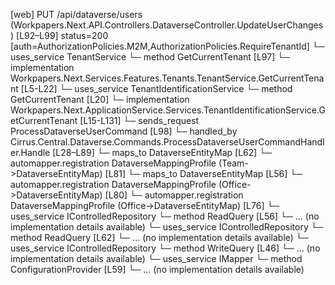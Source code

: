 [web] PUT /api/dataverse/users  (Workpapers.Next.API.Controllers.DataverseController.UpdateUserChanges)  [L92–L99] status=200 [auth=AuthorizationPolicies.M2M,AuthorizationPolicies.RequireTenantId]
  └─ uses_service TenantService
    └─ method GetCurrentTenant [L97]
      └─ implementation Workpapers.Next.Services.Features.Tenants.TenantService.GetCurrentTenant [L5-L22]
        └─ uses_service TenantIdentificationService
          └─ method GetCurrentTenant [L20]
            └─ implementation Workpapers.Next.ApplicationService.Services.TenantIdentificationService.GetCurrentTenant [L15-L131]
  └─ sends_request ProcessDataverseUserCommand [L98]
    └─ handled_by Cirrus.Central.Dataverse.Commands.ProcessDataverseUserCommandHandler.Handle [L28–L89]
      └─ maps_to DataverseEntityMap [L62]
        └─ automapper.registration DataverseMappingProfile (Team->DataverseEntityMap) [L81]
      └─ maps_to DataverseEntityMap [L56]
        └─ automapper.registration DataverseMappingProfile (Office->DataverseEntityMap) [L80]
        └─ automapper.registration DataverseMappingProfile (Office->DataverseEntityMap) [L76]
      └─ uses_service IControlledRepository<Office>
        └─ method ReadQuery [L56]
          └─ ... (no implementation details available)
      └─ uses_service IControlledRepository<Team>
        └─ method ReadQuery [L62]
          └─ ... (no implementation details available)
      └─ uses_service IControlledRepository<User>
        └─ method WriteQuery [L46]
          └─ ... (no implementation details available)
      └─ uses_service IMapper
        └─ method ConfigurationProvider [L59]
          └─ ... (no implementation details available)

